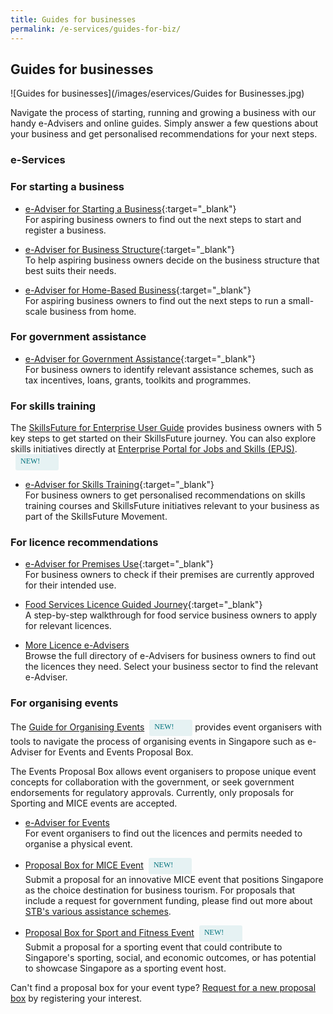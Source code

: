 ```yaml
---
title: Guides for businesses
permalink: /e-services/guides-for-biz/
---
```


## Guides for businesses

![Guides for businesses](/images/eservices/Guides for Businesses.jpg)

Navigate the process of starting, running and growing a business with our handy e-Advisers and online guides. Simply answer a few questions about your business and get personalised recommendations for your next steps.

### e-Services

### For starting a business
- [e-Adviser for Starting a Business](https://eadviser.gobusiness.gov.sg/startabusiness?src=eservices_guidesforbiz){:target="_blank"}
  <br>For aspiring business owners to find out the next steps to start and register a business.

- [e-Adviser for Business Structure](https://eadviser.gobusiness.gov.sg/businessstructure?src=eservices_guidesforbiz){:target="_blank"}
  <br>To help aspiring business owners decide on the business structure that best suits their needs.

- [e-Adviser for Home-Based Business](https://eadviser.gobusiness.gov.sg/homebasedbusinesses?src=eservices_guidesforbiz){:target="_blank"}
  <br>For aspiring business owners to find out the next steps to run a small-scale business from home.

### For government assistance
- [e-Adviser for Government Assistance](https://eadviser.gobusiness.gov.sg/govassist?src=eservices_guidesforbiz){:target="_blank"}
  <br>For business owners to identify relevant assistance schemes, such as tax incentives, loans, grants, toolkits and programmes.

### For skills training

The [SkillsFuture for Enterprise User Guide](/skillsfuture-for-enterprise/?src=eservices_guidesforbiz) provides business owners with 5 key steps to get started on their SkillsFuture journey. You can also explore skills initiatives directly at [Enterprise Portal for Jobs and Skills (EPJS)](/enterprisejobskills/?src=eservices_guidesforbiz).<span style="background: #E6F2F3; border-radius: 3px; width: 53px; height: 22px; padding: 2px 8px; font-family: hknova-bold; font-size: 12px; line-height: 18px; color: #02737D; display: inline-block; vertical-align: middle; margin-left: 8px;"> NEW!</span>

- [e-Adviser for Skills Training](https://eadviser.gobusiness.gov.sg/skillstraining?src=eservices_guidesforbiz){:target="_blank"}
  <br>For business owners to get personalised recommendations on skills training courses and SkillsFuture initiatives relevant to your business as part of the SkillsFuture Movement.

### For licence recommendations

- [e-Adviser for Premises Use](https://eadviser.gobusiness.gov.sg/premisesusecheck?src=eservices_guidesforbiz){:target="_blank"}
  <br>For business owners to check if their premises are currently approved for their intended use.

- [Food Services Licence Guided Journey](https://foodservices.gobusiness.gov.sg/licences/foodservices?src=eservices_guidesforbiz){:target="_blank"}
  <br>A step-by-step walkthrough for food service business owners to apply for relevant licences.

- [More Licence e-Advisers](/licences/find-licence-by-sector/?src=eservices_guidesforbiz)
  <br>Browse the full directory of e-Advisers for business owners to find out the licences they need. Select your business sector to find the relevant e-Adviser.

### For organising events

The <a href='/gobiz-guides/guide-for-organising-events?src=eservices_guidesforbiz'>Guide for Organising Events</a><span style="background: #E6F2F3; border-radius: 3px; width: 53px; height: 22px; padding: 2px 8px; font-family: hknova-bold; font-size: 12px; line-height: 18px; color: #02737D; display: inline-block; vertical-align: middle; margin-left: 8px;"> NEW!</span> provides event organisers with tools to navigate the process of organising events in Singapore such as e-Adviser for Events and Events Proposal Box.

The Events Proposal Box allows event organisers to propose unique event concepts for collaboration with the government, or seek government endorsements for regulatory approvals. Currently, only proposals for Sporting and MICE events are accepted.

- <a href='https://eadviser.gobusiness.gov.sg/events?src=guide-for-organising-events' target='_blank' rel='noopener'>e-Adviser for Events</a><br>For event organisers to find out the licences and permits needed to organise a physical event.

- <a href='https://go.gov.sg/z6he6v' target='_blank' rel='noopener'>Proposal Box for MICE Event</a><span style="background: #E6F2F3; border-radius: 3px; width: 53px; height: 22px; padding: 2px 8px; font-family: hknova-bold; font-size: 12px; line-height: 18px; color: #02737D; display: inline-block; vertical-align: middle; margin-left: 8px;"> NEW!</span><br>Submit a proposal for an innovative MICE event that positions Singapore as the choice destination for business tourism. For proposals that include a request for government funding, please find out more about <a href='https://www.stb.gov.sg/content/stb/en/assistance-and-licensing/assistance-and-licensing.html' target='_blank' rel='noopener'>STB's various assistance schemes</a>.

- <a href='https://go.gov.sg/7774bj' target='_blank' rel='noopener'>Proposal Box for Sport and Fitness Event</a><span style="background: #E6F2F3; border-radius: 3px; width: 53px; height: 22px; padding: 2px 8px; font-family: hknova-bold; font-size: 12px; line-height: 18px; color: #02737D; display: inline-block; vertical-align: middle; margin-left: 8px;"> NEW!</span><br>Submit a proposal for a sporting event that could contribute to Singapore's sporting, social, and economic outcomes, or has potential to showcase Singapore as a sporting event host.

Can't find a proposal box for your event type? <a href='https://go.gov.sg/x2ds1b' target='_blank' rel='noopener'>Request for a new proposal box</a> by registering your interest.